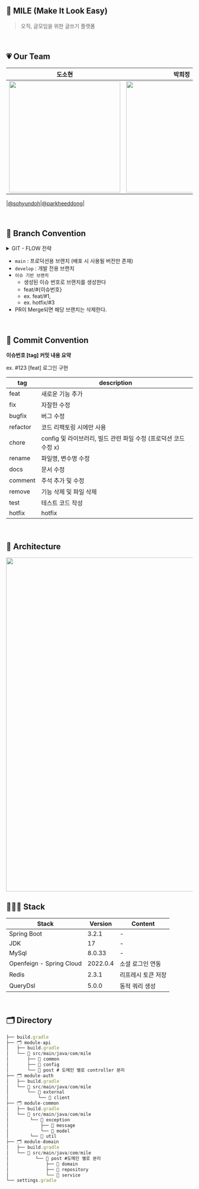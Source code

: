 ## 📖 MILE (Make It Look Easy)

> 오직, 글모임을 위한 글쓰기 플랫폼

 
 <br/>



## 💗 Our Team

|도소현|박희정|
|:------:|:------:|
|<img src="https://avatars.githubusercontent.com/u/79795051?v=4" width="300" height="300" />|<img src="https://github.com/GOSOPT-CDS-TEAM2/frontend/assets/97084864/c6d35974-8fc1-4089-93be-9430d4d33d2d" width="300" height="300" />|

|[@sohyundoh](https://github.com/sohyundoh)|[@parkheeddong](https://github.com/parkheeddong)|


<br/>

## 🌳 Branch Convention
<details>
	<summary> GIT - FLOW 전략 </summary>
  	<div markdown="1">
      <img src="https://github.com/Mile-Writings/Mile-Server/assets/116873401/5c3f34cb-5ab1-4a16-ad44-712a39108985" width = "600"/>
  	</div>
</details>

- `main` : 프로덕션용 브랜치 (배포 시 사용될 버전만 존재)
- `develop` : 개발 전용 브랜치
- `이슈 기반 브랜치`
    - 생성된 이슈 번호로 브랜치를 생성한다
    - feat/#{이슈번호}
    - ex. feat/#1,
    - ex. hotfix/#3
- PR이 Merge되면 해당 브랜치는 삭제한다.



<br />


## 📌 Commit Convention
**이슈번호 [tag] 커밋 내용 요약**

ex. #123 [feat] 로그인 구현

| tag | description |
| --- | --- |
| feat | 새로운 기능 추가 |
| fix | 자잘한 수정 |
| bugfix | 버그 수정 |
| refactor | 코드 리팩토링 시에만 사용 |
| chore | config 및 라이브러리, 빌드 관련 파일 수정 (프로덕션 코드 수정 x) |
| rename | 파일명, 변수명 수정 |
| docs | 문서 수정 |
| comment | 주석 추가 및 수정 |
| remove | 기능 삭제 및 파일 삭제 |
| test | 테스트 코드 작성 |
| hotfix | hotfix |

<br />


## 📍 Architecture
<img src="https://github.com/Mile-Writings/Mile-Server/assets/116873401/f3eaa175-19fc-4ceb-8ab4-49687ddebf0e" width = "900" >

## 👨🏻‍💻 Stack
| Stack | Version | Content |
| --- | --- | --- |
| Spring Boot | 3.2.1 | - |
| JDK | 17 | - |
| MySql | 8.0.33 | - |
| Openfeign - Spring Cloud | 2022.0.4 | 소셜 로그인 연동 |
| Redis | 2.3.1 | 리프레시 토큰 저장 |
| QueryDsl | 5.0.0 | 동적 쿼리 생성 |

<br />

## 🗂️ Directory
```jsx
├── build.gradle
├── 🗂️ module-api
│   ├── build.gradle
│   └── 📂 src/main/java/com/mile
│       ├── 📂 common
│       ├── 📂 config
│       └── 📂 post # 도메인 별로 controller 분리
├── 🗂️ module-auth
│   ├── build.gradle
│   └── 📂 src/main/java/com/mile
│       └── 📂 external
│           └── 📂 client
├── 🗂️ module-common
│   ├── build.gradle
│   └── 📂 src/main/java/com/mile
│        └── 📂 exception
│            ├── 📂 message
│            └── 📂 model
│        └── 📂 util
├── 🗂️ module-domain
│   ├── build.gradle
│   └── 📂 src/main/java/com/mile
│          └── 📂 post #도메인 별로 분리
│              ├── 📂 domain
│              ├── 📂 repository
│              └── 📂 service
└── settings.gradle
```

